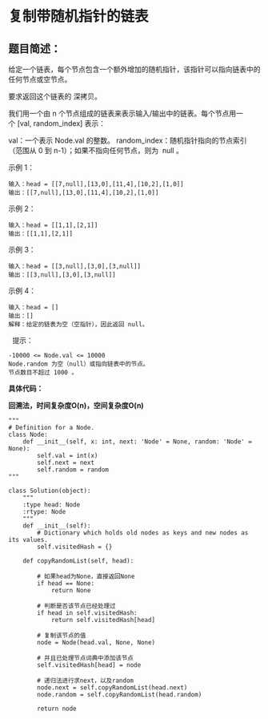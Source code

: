 # 复制带随机指针的链表
## 题目简述：
给定一个链表，每个节点包含一个额外增加的随机指针，该指针可以指向链表中的任何节点或空节点。

要求返回这个链表的 深拷贝。 

我们用一个由 n 个节点组成的链表来表示输入/输出中的链表。每个节点用一个 [val, random_index] 表示：

val：一个表示 Node.val 的整数。
random_index：随机指针指向的节点索引（范围从 0 到 n-1）；如果不指向任何节点，则为  null 。

示例 1：

	输入：head = [[7,null],[13,0],[11,4],[10,2],[1,0]]
	输出：[[7,null],[13,0],[11,4],[10,2],[1,0]]

示例 2：

	输入：head = [[1,1],[2,1]]
	输出：[[1,1],[2,1]]

示例 3：

	输入：head = [[3,null],[3,0],[3,null]]
	输出：[[3,null],[3,0],[3,null]]

示例 4：

	输入：head = []
	输出：[]
	解释：给定的链表为空（空指针），因此返回 null。
 
提示：

	-10000 <= Node.val <= 10000
	Node.random 为空（null）或指向链表中的节点。
	节点数目不超过 1000 。

    
**具体代码：**

**回溯法，时间复杂度O(n)，空间复杂度O(n)**
	
	"""
	# Definition for a Node.
	class Node:
	    def __init__(self, x: int, next: 'Node' = None, random: 'Node' = None):
	        self.val = int(x)
	        self.next = next
	        self.random = random
	"""
	
	class Solution(object):
	    """
	    :type head: Node
	    :rtype: Node
	    """
	    def __init__(self):
	        # Dictionary which holds old nodes as keys and new nodes as its values.
	        self.visitedHash = {}
	
	    def copyRandomList(self, head):
	        
	        # 如果head为None，直接返回None
	        if head == None:
	            return None
	        
	        # 判断是否该节点已经处理过
	        if head in self.visitedHash:
	            return self.visitedHash[head]
	        
	        # 复制该节点的值
	        node = Node(head.val, None, None)
	
	        # 并且已处理节点词典中添加该节点
	        self.visitedHash[head] = node
	
	        # 递归法进行求next，以及random
	        node.next = self.copyRandomList(head.next)
	        node.random = self.copyRandomList(head.random)
	
	        return node



